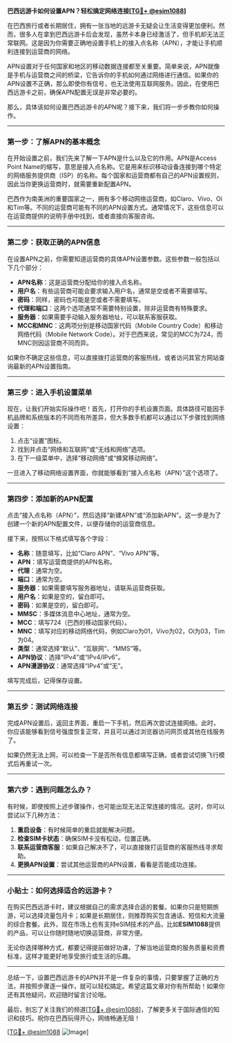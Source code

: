 **巴西远游卡如何设置APN？轻松搞定网络连接[[TG💪+ @esim1088](https://t.me/s/esim1088)]**

在巴西旅行或者长期居住，拥有一张当地的远游卡无疑会让生活变得更加便利。然而，很多人在拿到巴西远游卡后会发现，虽然卡本身已经激活了，但手机却无法正常联网。这是因为你需要正确地设置手机上的接入点名称（APN），才能让手机顺利连接到运营商的网络。

APN设置对于任何国家和地区的移动数据连接都至关重要。简单来说，APN就像是手机与运营商之间的桥梁，它告诉你的手机如何通过网络进行通信。如果你的APN设置不正确，那么即使你有信号，也无法使用互联网服务。因此，在使用巴西远游卡之前，确保APN配置无误是非常必要的。

那么，具体该如何设置巴西远游卡的APN呢？接下来，我们将一步步教你如何操作。

---

### **第一步：了解APN的基本概念**

在开始设置之前，我们先来了解一下APN是什么以及它的作用。APN是Access Point Name的缩写，意思是接入点名称。它是用来标识移动设备连接到哪个特定的网络服务提供商（ISP）的名称。每个国家和运营商都有自己的APN设置规则，因此当你更换运营商时，就需要重新配置APN。

巴西作为南美洲的重要国家之一，拥有多个移动网络运营商，如Claro、Vivo、Oi和Tim等。不同的运营商可能有不同的APN设置方式。通常情况下，这些信息可以在运营商提供的说明手册中找到，或者直接向客服咨询。

---

### **第二步：获取正确的APN信息**

在设置APN之前，你需要知道运营商的具体APN设置参数。这些参数一般包括以下几个部分：

- **APN名称**：这是运营商分配给你的接入点名称。
- **用户名**：有些运营商可能会要求输入用户名，通常是空或者不需要填写。
- **密码**：同样，密码也可能是空或者不需要填写。
- **代理和端口**：这两个选项通常不需要特别设置，除非运营商有特殊要求。
- **服务器**：如果需要手动输入服务器地址，可以联系客服获取。
- **MCC和MNC**：这两项分别是移动国家代码（Mobile Country Code）和移动网络代码（Mobile Network Code）。对于巴西来说，常见的MCC为724，而MNC则因运营商不同而异。

如果你不确定这些信息，可以直接拨打运营商的客服热线，或者访问其官方网站查询最新的APN设置指南。

---

### **第三步：进入手机设置菜单**

现在，让我们开始实际操作吧！首先，打开你的手机设置页面。具体路径可能因手机品牌和系统版本的不同而有所差异，但大多数手机都可以通过以下步骤找到网络设置：

1. 点击“设置”图标。
2. 找到并点击“网络和互联网”或“无线和网络”选项。
3. 在下一级菜单中，选择“移动网络”或“蜂窝移动网络”。

一旦进入了移动网络设置界面，你就能够看到“接入点名称（APN）”这个选项了。

---

### **第四步：添加新的APN配置**

点击“接入点名称（APN）”，然后选择“新建APN”或“添加新APN”。这一步是为了创建一个新的APN配置文件，以便存储你的运营商信息。

接下来，按照以下格式填写各个字段：

- **名称**：随意填写，比如“Claro APN”、“Vivo APN”等。
- **APN**：填写运营商提供的APN名称。
- **代理**：通常为空。
- **端口**：通常为空。
- **服务器**：如果需要填写服务器地址，请联系运营商获取。
- **用户名**：如果是空的，留白即可。
- **密码**：如果是空的，留白即可。
- **MMSC**：多媒体消息中心地址，通常为空。
- **MCC**：填写724（巴西的移动国家代码）。
- **MNC**：填写对应的移动网络代码，例如Claro为01，Vivo为02，Oi为03，Tim为04。
- **类型**：通常选择“默认”、“互联网”、“MMS”等。
- **APN协议**：选择“IPv4”或“IPv4/IPv6”。
- **APN漫游协议**：通常选择“IPv4”或“无”。

填写完成后，记得保存设置。

---

### **第五步：测试网络连接**

完成APN设置后，返回主界面，重启一下手机，然后再次尝试连接网络。此时，你应该能够看到信号强度恢复正常，并且可以通过浏览器访问网页或其他在线服务了。

如果仍然无法上网，可以检查一下是否所有信息都填写正确，或者尝试切换飞行模式后再重试一次。

---

### **第六步：遇到问题怎么办？**

有时候，即使按照上述步骤操作，也可能出现无法正常连接的情况。这时，你可以尝试以下几种方法：

1. **重启设备**：有时候简单的重启就能解决问题。
2. **检查SIM卡状态**：确保SIM卡没有松动，位置正确。
3. **联系运营商客服**：如果自己解决不了，可以直接拨打运营商的客服热线寻求帮助。
4. **更换APN设置**：尝试其他运营商的APN设置，看看是否能成功连接。

---

### **小贴士：如何选择适合的远游卡？**

在购买巴西远游卡时，建议根据自己的需求选择合适的套餐。如果你只是短期旅游，可以选择流量包月卡；如果是长期居住，则推荐购买包含通话、短信和大流量的综合套餐。此外，现在市场上也有支持eSIM技术的产品，比如**ESIM1088**提供的产品，可以让你随时随地切换运营商，非常方便。

无论你选择哪种方式，都要记得提前做好功课，了解当地运营商的服务质量和资费标准，这样才能更好地享受旅行或生活的乐趣。

---

总结一下，设置巴西远游卡的APN并不是一件复杂的事情，只要掌握了正确的方法，并按照步骤逐一操作，就可以轻松搞定。希望这篇文章对你有所帮助！如果你还有其他疑问，欢迎随时留言讨论哦。

最后，别忘了关注我们的频道[[TG💪+ @esim1088](https://t.me/s/esim1088)]，了解更多关于国际通信的知识和技巧。祝你在巴西玩得开心，网络畅通无阻！

[[TG💪+ @esim1088](https://t.me/s/esim1088) ![Image](https://i.postimg.cc/4NQfJmqS/Snipaste-2025-05-13-00-14-12.png)]
